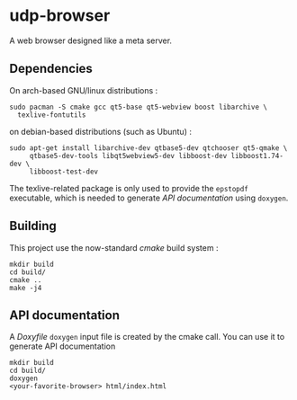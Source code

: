 # udp-browser

A web browser designed like a meta server.

## Dependencies

On arch-based GNU/linux distributions :

	sudo pacman -S cmake gcc qt5-base qt5-webview boost libarchive \
	  texlive-fontutils

on debian-based distributions (such as Ubuntu) :

    sudo apt-get install libarchive-dev qtbase5-dev qtchooser qt5-qmake \
	     qtbase5-dev-tools libqt5webview5-dev libboost-dev libboost1.74-dev \
		 libboost-test-dev  	


The texlive-related package is only used to provide the `epstopdf` executable,
which is needed to generate *API documentation* using `doxygen`.

## Building

This project use the now-standard *cmake* build system :

	mkdir build
	cd build/
	cmake ..
	make -j4

## API documentation

A *Doxyfile* `doxygen` input file is created by the cmake call. You can use it
to generate API documentation

	mkdir build
	cd build/
	doxygen
	<your-favorite-browser> html/index.html

